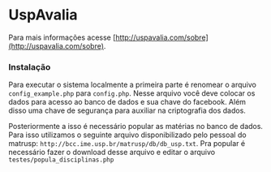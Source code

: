 # UspAvalia

Para mais informações acesse [http://uspavalia.com/sobre](http://uspavalia.com/sobre).

### Instalação

Para executar o sistema localmente a primeira parte é renomear o arquivo `config_example.php` para `config.php`. Nesse arquivo você deve colocar os dados para acesso ao banco de dados e sua chave do facebook. Além disso uma chave de segurança para auxiliar na criptografia dos dados.

Posteriormente a isso é necessário popular as matérias no banco de dados. Para isso utilizamos o seguinte arquivo disponibilizado pelo pessoal do matrusp: `http://bcc.ime.usp.br/matrusp/db/db_usp.txt`. Pra popular é necessário fazer o download desse arquivo e editar o arquivo `testes/popula_disciplinas.php`
